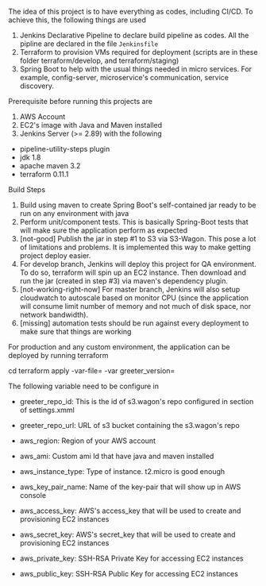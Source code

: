 The idea of this project is to have everything as codes, including CI/CD. To achieve this, the following things are used
1. Jenkins Declarative Pipeline to declare build pipeline as codes. All the pipline are declared in the file `Jenkinsfile`
2. Terraform to provision VMs required for deployment (scripts are in these folder terraform/develop, and terraform/staging)
3. Spring Boot to help with the usual things needed in micro services. For example, config-server, microservice's communication, service discovery.

Prerequisite before running this projects are
1. AWS Account
2. EC2's image with Java and Maven installed
3. Jenkins Server (>= 2.89) with the following
- pipeline-utility-steps plugin
- jdk 1.8
- apache maven 3.2
- terraform 0.11.1

Build Steps
1. Build using maven to create Spring Boot's self-contained jar ready to be run on any environment with java
2. Perform unit/component tests. This is basically Spring-Boot tests that will make sure the application perform as expected
3. [not-good] Publish the jar in step #1 to S3 via S3-Wagon. This pose a lot of limitations and problems. It is implemented this way to make getting project deploy easier.
4. For develop branch, Jenkins will deploy this project for QA environment. To do so, terraform will spin up an EC2 instance. Then download and run the jar (created in step #3) via maven's dependency plugin.
5. [not-working-right-now] For master branch, Jenkins will also setup cloudwatch to autoscale based on monitor CPU (since the application will consume limit number of memory and not much of disk space, nor network bandwidth).
6. [missing] automation tests should be run against every deployment to make sure that things are working

For production and any custom environment, the application can be deployed by running terraform

cd <folder-contain-terraform-files>
terraform apply -var-file=<variable-file> -var greeter_version=<greeter-version>

The following variable need to be configure in <variable-file>
- greeter_repo_id: This is the id of s3.wagon's repo configured in <server> section of settings.xmml
- greeter_repo_url: URL of s3 bucket containing the s3.wagon's repo

- aws_region: Region of your AWS account
- aws_ami: Custom ami Id that have java and maven installed
- aws_instance_type: Type of instance. t2.micro is good enough

- aws_key_pair_name: Name of the key-pair that will show up in AWS console
- aws_access_key: AWS's access_key that will be used to create and provisioning EC2 instances
- aws_secret_key: AWS's secret_key that will be used to create and provisioning EC2 instances

- aws_private_key: SSH-RSA Private Key for accessing EC2 instances
- aws_public_key: SSH-RSA Public Key for accessing EC2 instances
